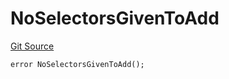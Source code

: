 # NoSelectorsGivenToAdd
[Git Source](https://github.com/thrackle-io/rules-protocol/blob/941799bce65220406b4d9686c5c5f1ae7c99f4ee/src/economic/ruleProcessor/RuleProcessorDiamondLib.sol)


```solidity
error NoSelectorsGivenToAdd();
```

